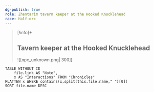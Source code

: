 ```yaml
---
dg-publish: true
role: Zhentarim tavern keeper at the Hooked Knucklehead
race: Half-orc
---
```


> [!info]+
> ## Tavern keeper at the Hooked Knucklehead
> ![[npc_unknown.png| 300]]


```dataview
TABLE WITHOUT ID
	file.link AS "Note", 
	x AS "Interactions" FROM "Chronicles"
FLATTEN x WHERE contains(x,split(this.file.name," ")[0])
SORT file.name DESC
```
